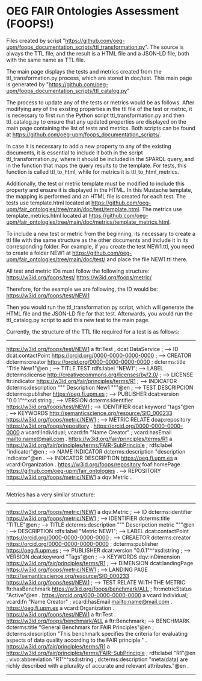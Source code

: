 # OEG FAIR Ontologies Assessment (FOOPS!)

Files created by script "https://github.com/oeg-upm/foops_documentation_scripts/ttl_transformation.py".
The source is always the TTL file, and the result is a HTML file and a JSON-LD file, both with the same name as TTL file.

The main page displays the tests and metrics created from the ttl_transformation.py process, which are stored in doc/test.
This main page is generated by "https://github.com/oeg-upm/foops_documentation_scripts/ttl_catalog.py"

The process to update any of the tests or metrics would be as follows. After modifying any of the existing properties in the ttl file of the test or metric, it is necessary to first run the Python script ttl_transformation.py and then ttl_catalog.py to ensure that any updated properties are displayed on the main page containing the list of tests and metrics. Both scripts can be found at https://github.com/oeg-upm/foops_documentation_scripts/.

In case it is necessary to add a new property to any of the existing documents, it is essential to include it both in the script ttl_transformation.py, where it should be included in the SPARQL query, and in the function that maps the query results to the template. For tests, this function is called ttl_to_html, while for metrics it is ttl_to_html_metrics.

Additionally, the test or metric template must be modified to include this property and ensure it is displayed in the HTML. In this Mustache template, the mapping is performed and an HTML file is created for each test. The tests use template.html located at https://github.com/oeg-upm/fair_ontologies/tree/main/doc/test/template.html. The metrics use template_metrics.html located at https://github.com/oeg-upm/fair_ontologies/tree/main/doc/metrics/template_metrics.html.

To include a new test or metric from the beginning, its necessary to create a ttl file with the same structure as the other documents and include it in its corresponding folder. For example, if you create the test NEW1.ttl, you need to create a folder NEW1 at https://github.com/oeg-upm/fair_ontologies/tree/main/doc/test/ and place the file NEW1.ttl there.

All test and metric IDs must follow the following structure:
https://w3id.org/foops/test/
https://w3id.org/foops/metric/

Therefore, for the example we are following, the ID would be: https://w3id.org/foops/test/NEW1

Then you would run the ttl_transformation.py script, which will generate the HTML file and the JSON-LD file for that test. Afterwards, you would run the ttl_catalog.py script to add this new test to the main page.

Currently, the structure of the TTL file required for a test is as follows:

---

<https://w3id.org/foops/test/NEW1> a ftr:Test , dcat:DataService ; --> ID
dcat:contactPoint <https://orcid.org/0000-0000-0000-0000> ; --> CREATOR
dcterms:creator <https://orcid.org/0000-0000-0000-0000> ;
dcterms:title "Title New1"@en ; --> TITLE TEST
rdfs:label "NEW1"; --> LABEL
dcterms:license <http://creativecommons.org/licenses/by/2.0/> ; --> LICENSE
ftr:indicator <https://w3id.org/fair/principles/terms/R1> ; --> INDICATOR
dcterms:description """ Description New1 """@en ; --> TEST DESCRIPCION
dcterms:publisher <https://oeg.fi.upm.es> ; --> PUBLISHER
dcat:version "0.0.1"^^xsd:string ; --> VERSION
dcterms:identifier <https://w3id.org/foops/test/NEW1> ; --> IDENTIFIER
dcat:keyword "tags"@en ; --> KEYWORDS
<http://semanticscience.org/resource/SIO_000233> <https://w3id.org/foops/metric/NEW1> ; --> METRIC RELATE
doap:repository <https://w3id.org/foops/repository> .
<https://orcid.org/0000-0000-0000-0000> a vcard:Individual;
vcard:fn "Name Creator" ;
vcard:hasEmail <mailto:name@mail.com> .
<https://w3id.org/fair/principles/terms/R1> a <https://w3id.org/fair/principles/terms/FAIR-SubPrinciple> ;
rdfs:label "indicator"@en ; --> NAME INDICATOR
dcterms:description "description indicator"@en . --> INDICATOR DESCRIPTION
<https://oeg.fi.upm.es> a vcard:Organization .
<https://w3id.org/foops/repository>
foaf:homePage <https://github.com/oeg-upm/fair_ontologies> . --> REPOSITORY
<https://w3id.org/foops/metric/NEW1> a dqv:Metric .

---

Metrics has a very similar structure:

---

<https://w3id.org/foops/metric/NEW1> a dqv:Metric ; --> ID
dcterms:identifier <https://w3id.org/foops/metric/NEW1> ; --> IDENTIFIER
dcterms:title "TITLE"@en ; --> TITLE
dcterms:description """ Descripction metric """@en ; --> DESCRIPTION
rdfs:label "Metric NEW1"; --> LABEL
dcat:contactPoint <https://orcid.org/0000-0000-0000-0000> ; --> CREAETOR
dcterms:creator <https://orcid.org/0000-0000-0000-0000> ;
dcterms:publisher <https://oeg.fi.upm.es> ; --> PUBLISHER
dcat:version "0.0.1"^^xsd:string ; --> VERSION
dcat:keyword "Tags"@en ; --> KEYWORDS
dqv:inDimension <https://w3id.org/fair/principles/terms/R1> ; --> DIMENSION
dcat:landingPage <https://w3id.org/foops/metric/NEW1> ; --> LANDING PAGE
<http://semanticscience.org/resource/SIO_000233> <https://w3id.org/foops/test/NEW1> ; --> TEST RELATE WITH THE METRIC
ftr:hasBenchmark <https://w3id.org/foops/benchmark/ALL> ;
ftr:metricStatus "Active"@en .
<https://orcid.org/000-0000-0000-0000> a vcard:Individual;
vcard:fn "Name Creator" ;
vcard:hasEmail <mailto:name@mail.com> .
<https://oeg.fi.upm.es> a vcard:Organization .
<https://w3id.org/foops/test/NEW1> a ftr:Test .
<https://w3id.org/foops/benchmark/ALL> a ftr:Benchmark; --> BENCHMARK
dcterms:title "General Benchmark for FAIR Principles"@en ;
dcterms:description "This benchmark specifies the criteria for evaluating aspects of data quality according to the FAIR principle." .
<https://w3id.org/fair/principles/terms/R1> a <https://w3id.org/fair/principles/terms/FAIR-SubPrinciple> ;
rdfs:label "R1"@en ;
vivo:abbreviation "R1"^^xsd:string ;
dcterms:description "meta(data) are richly described with a plurality of accurate and relevant attributes."@en .

---
